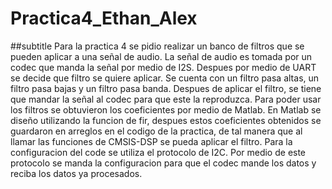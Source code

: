 # Practica4_Ethan_Alex
##subtitle
Para la practica 4 se pidio realizar un banco de filtros que se pueden aplicar a una señal de audio. La señal de audio es tomada por un codec que manda la señal por medio de I2S. Despues por medio de UART se decide que filtro se quiere aplicar. Se cuenta con un filtro pasa altas, un filtro pasa bajas y un filtro pasa banda. Despues de aplicar el filtro, se tiene que mandar la señal al codec para que este la reproduzca. 
Para poder usar los filtros se obtuvieron los coeficientes por medio de Matlab. En Matlab se diseño utilizando la funcion de fir, despues estos coeficientes obtenidos se guardaron en arreglos en el codigo de la practica, de tal manera que al llamar las funciones de CMSIS-DSP se pueda aplicar el filtro. 
Para la configuracion del code se utiliza el protocolo de I2C. Por medio de este protocolo se manda la configuracion para que el codec mande los datos y reciba los datos ya procesados. 
